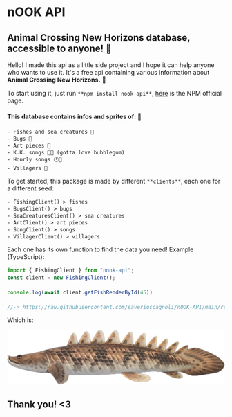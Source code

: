 # nOOK API
## Animal Crossing New Horizons database, accessible to anyone! 🍃

Hello! I made this api as a little side project and I hope it can help anyone who wants to use it.
It's a free api containing various information about **Animal Crossing New Horizons.** 🦝

To start using it, just run `**npm install nook-api**`, [here](https://www.npmjs.com/package/nook-api) is the NPM official page.

#### This database contains infos and sprites of: 🦔
```
- Fishes and sea creatures 🎣
- Bugs 🦋 
- Art pieces 🎨
- K.K. songs 🐶🎵 (gotta love bubblegum)
- Hourly songs 🕛🎵
- Villagers 🦆
```

To get started, this package is made by different `**clients**`, each one for a different seed:

```
- FishingClient() > fishes
- BugsClient() > bugs
- SeaCreaturesClient() > sea creatures
- ArtClient() > art pieces
- SongClient() > songs
- VillagerClient() > villagers
```
Each one has its own function to find the data you need! Example (TypeScript):

```javascript
import { FishingClient } from "nook-api";
const client = new FishingClient();

console.log(await client.getFishRenderById(45))

//-> https://raw.githubusercontent.com/saverioscagnoli/nOOK-API/main/renders/fishes/Saddled_Bichir.png
```
Which is:

![alt text](https://raw.githubusercontent.com/saverioscagnoli/nOOK-API/main/renders/fishes/Saddled_Bichir.png)

## Thank you! <3
